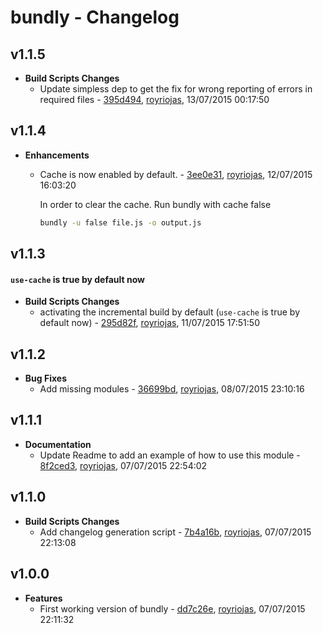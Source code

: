 
# bundly - Changelog
## v1.1.5
- **Build Scripts Changes**
  - Update simpless dep to get the fix for wrong reporting of errors in required files - [395d494]( https://github.com/royriojas/bundly/commit/395d494 ), [royriojas](https://github.com/royriojas), 13/07/2015 00:17:50

    
## v1.1.4
- **Enhancements**
  - Cache is now enabled by default. - [3ee0e31]( https://github.com/royriojas/bundly/commit/3ee0e31 ), [royriojas](https://github.com/royriojas), 12/07/2015 16:03:20

    In order to clear the cache. Run bundly with cache false
    
    ```bash
    bundly -u false file.js -o output.js
    ```
    
## v1.1.3
#### `use-cache` is true by default now
- **Build Scripts Changes**
  - activating the incremental build by default (`use-cache` is true by default now) - [295d82f]( https://github.com/royriojas/bundly/commit/295d82f ), [royriojas](https://github.com/royriojas), 11/07/2015 17:51:50

    
## v1.1.2
- **Bug Fixes**
  - Add missing modules - [36699bd]( https://github.com/royriojas/bundly/commit/36699bd ), [royriojas](https://github.com/royriojas), 08/07/2015 23:10:16

    
## v1.1.1
- **Documentation**
  - Update Readme to add an example of how to use this module - [8f2ced3]( https://github.com/royriojas/bundly/commit/8f2ced3 ), [royriojas](https://github.com/royriojas), 07/07/2015 22:54:02

    
## v1.1.0
- **Build Scripts Changes**
  - Add changelog generation script - [7b4a16b]( https://github.com/royriojas/bundly/commit/7b4a16b ), [royriojas](https://github.com/royriojas), 07/07/2015 22:13:08

    
## v1.0.0
- **Features**
  - First working version of bundly - [dd7c26e]( https://github.com/royriojas/bundly/commit/dd7c26e ), [royriojas](https://github.com/royriojas), 07/07/2015 22:11:32

    
